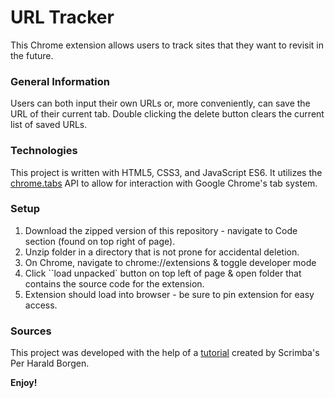 # URL Tracker

This Chrome extension allows users to track sites that they want to revisit in the future.

### General Information

Users can both input their own URLs or, more conveniently, can save the URL of their current tab. Double clicking the delete button clears the current list of saved URLs.

### Technologies

This project is written with HTML5, CSS3, and JavaScript ES6. It utilizes the [chrome.tabs](https://developer.chrome.com/docs/extensions/reference/tabs/) API to allow for interaction with Google Chrome's tab system.

### Setup

1. Download the zipped version of this repository - navigate to Code section (found on top right of page).
2. Unzip folder in a directory that is not prone for accidental deletion.
3. On Chrome, navigate to chrome://extensions & toggle developer mode
4. Click ``load unpacked` button on top left of page & open folder that contains the source code for the extension.
5. Extension should load into browser - be sure to pin extension for easy access.

### Sources

This project was developed with the help of a [tutorial](https://www.youtube.com/watch?v=jS4aFq5-91M) created by Scrimba's Per Harald Borgen.

**Enjoy!**
